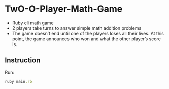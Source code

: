 # TwO-O-Player-Math-Game

* Ruby cli math game
* 2 players take turns to answer simple math addition problems
* The game doesn’t end until one of the players loses all their lives. At this point, the game announces who won and what the other player’s score is.

## Instruction

Run:

```ruby
ruby main.rb
```
